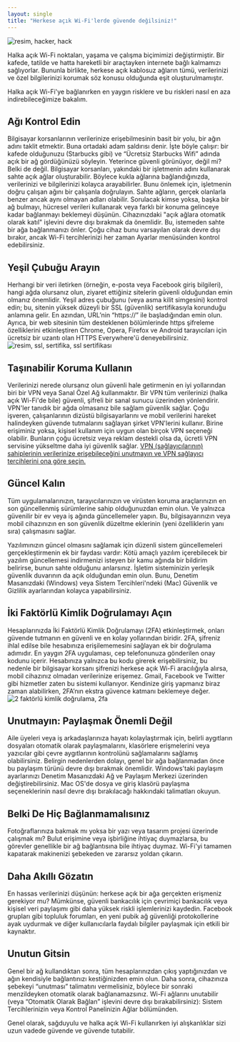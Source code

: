 ```yaml
---
layout: single
title: "Herkese açık Wi-Fi'lerde güvende değilsiniz!"
---
```

![resim, hacker, hack](https://makale.ekofi.science/assets/images/hacker.jpg)

Halka açık Wi-Fi noktaları, yaşama ve çalışma biçimimizi değiştirmiştir. Bir kafede, tatilde ve hatta hareketli bir araçtayken internete bağlı kalmamızı sağlıyorlar. Bununla birlikte, herkese açık kablosuz ağların tümü, verilerinizi ve özel bilgilerinizi korumak söz konusu olduğunda eşit oluşturulmamıştır.

Halka açık Wi-Fi'ye bağlanırken en yaygın risklere ve bu riskleri nasıl en aza indirebileceğimize bakalım.

Ağı Kontrol Edin
-
Bilgisayar korsanlarının verilerinize erişebilmesinin basit bir yolu, bir ağın adını taklit etmektir. Buna ortadaki adam saldırısı denir.
İşte böyle çalışır: bir kafede olduğunuzu (Starbucks gibi) ve “Ücretsiz Starbucks Wifi” adında açık bir ağ gördüğünüzü söyleyin. Yeterince güvenli görünüyor, değil mi? Belki de değil. Bilgisayar korsanları, yakındaki bir işletmenin adını kullanarak sahte açık ağlar oluşturabilir. Böylece kukla ağlarına bağlandığınızda, verilerinizi ve bilgilerinizi kolayca arayabilirler.
Bunu önlemek için, işletmenin doğru çalışan ağını bir çalışanla doğrulayın. Sahte ağların, gerçek olanlarla benzer ancak aynı olmayan adları olabilir. Sorulacak kimse yoksa, başka bir ağ bulmayı, hücresel verileri kullanarak veya farklı bir konuma gelinceye kadar bağlanmayı beklemeyi düşünün.
Cihazınızdaki "açık ağlara otomatik olarak katıl" işlevini devre dışı bırakmak da önemlidir. Bu, istemeden sahte bir ağa bağlanmanızı önler. Çoğu cihaz bunu varsayılan olarak devre dışı bırakır, ancak Wi-Fi tercihlerinizi her zaman Ayarlar menüsünden kontrol edebilirsiniz.

<script async src="//pagead2.googlesyndication.com/pagead/js/adsbygoogle.js"></script>
<ins class="adsbygoogle"
     style="display:block; text-align:center;"
     data-ad-layout="in-article"
     data-ad-format="fluid"
     data-ad-client="ca-pub-7868661326160958"
     data-ad-slot="3072558811"></ins>
<script>
     (adsbygoogle = window.adsbygoogle || []).push({});
</script>

Yeşil Çubuğu Arayın
-
Herhangi bir veri iletirken (örneğin, e-posta veya Facebook giriş bilgileri), hangi ağda olursanız olun, ziyaret ettiğiniz sitelerin güvenli olduğundan emin olmanız önemlidir. Yeşil adres çubuğunu (veya asma kilit simgesini) kontrol edin; bu, sitenin yüksek düzeyli bir SSL (güvenlik) sertifikasıyla korunduğu anlamına gelir.
En azından, URL’nin “https://” ile başladığından emin olun. Ayrıca, bir web sitesinin tüm desteklenen bölümlerinde https şifreleme özelliklerini etkinleştiren Chrome, Opera, Firefox ve Android tarayıcıları için ücretsiz bir uzantı olan HTTPS Everywhere'ü deneyebilirsiniz.
![resim, ssl, sertifika, ssl sertifikası](https://makale.ekofi.science/assets/images/sertifika.png)

Taşınabilir Koruma Kullanın
-
Verilerinizi nerede olursanız olun güvenli hale getirmenin en iyi yollarından biri bir VPN veya Sanal Özel Ağ kullanmaktır. Bir VPN tüm verilerinizi (halka açık Wi-Fi'de bile) güvenli, şifreli bir sanal sunucu üzerinden yönlendirir. VPN'ler tanıdık bir ağda olmasanız bile sağlam güvenlik sağlar.
Çoğu işveren, çalışanlarının dizüstü bilgisayarlarını ve mobil verilerini hareket halindeyken güvende tutmalarını sağlayan şirket VPN'lerini kullanır. Birine erişiminiz yoksa, kişisel kullanım için uygun olan birçok VPN seçeneği olabilir. Bunların çoğu ücretsiz veya reklam destekli olsa da, ücretli VPN servisine yükseltme daha iyi güvenlik sağlar. <u>VPN (sağlayıcılarının) sahiplerinin verilerinize erişebileceğini unutmayın ve VPN sağlayıcı tercihlerini ona göre seçin.</u>

Güncel Kalın
-
Tüm uygulamalarınızın, tarayıcılarınızın ve virüsten koruma araçlarınızın en son güncellenmiş sürümlerine sahip olduğunuzdan emin olun. Ve yalnızca güvenilir bir ev veya iş ağında güncellemeler yapın. Bu, bilgisayarınızın veya mobil cihazınızın en son güvenlik düzeltme eklerinin (yeni özelliklerin yanı sıra) çalışmasını sağlar.

Yazılımınızın güncel olmasını sağlamak için düzenli sistem güncellemeleri gerçekleştirmenin ek bir faydası vardır: Kötü amaçlı yazılım içerebilecek bir yazılım güncellemesi indirmenizi isteyen bir kamu ağında bir bildirim belirirse, bunun sahte olduğunu anlarsınız.
İşletim sisteminizin yerleşik güvenlik duvarının da açık olduğundan emin olun. Bunu, Denetim Masanızdaki (Windows) veya Sistem Tercihleri'ndeki (Mac) Güvenlik ve Gizlilik ayarlarından kolayca yapabilirsiniz.

<script async src="//pagead2.googlesyndication.com/pagead/js/adsbygoogle.js"></script>
<ins class="adsbygoogle"
     style="display:block; text-align:center;"
     data-ad-layout="in-article"
     data-ad-format="fluid"
     data-ad-client="ca-pub-7868661326160958"
     data-ad-slot="3072558811"></ins>
<script>
     (adsbygoogle = window.adsbygoogle || []).push({});
</script>

İki Faktörlü Kimlik Doğrulamayı Açın
-
Hesaplarınızda İki Faktörlü Kimlik Doğrulamayı (2FA) etkinleştirmek, onları güvende tutmanın en güvenli ve en kolay yollarından biridir. 2FA, şifreniz ihlal edilse bile hesabınıza erişilememesini sağlayan ek bir doğrulama adımıdır. En yaygın 2FA uygulaması, cep telefonunuza gönderilen onay kodunu içerir. Hesabınıza yalnızca bu kodu girerek erişebilirsiniz, bu nedenle bir bilgisayar korsanı şifrenizi herkese açık Wi-Fi aracılığıyla alırsa, mobil cihazınız olmadan verilerinize erişemez.
Gmail, Facebook ve Twitter gibi hizmetler zaten bu sistemi kullanıyor. Kendinize giriş yapmanız biraz zaman alabilirken, 2FA’nın ekstra güvence katmanı beklemeye değer.
![2 faktörlü kimlik doğrulama, 2fa](https://makale.ekofi.science/assets/images/2fa.png)

Unutmayın: Paylaşmak Önemli Değil
-
Aile üyeleri veya iş arkadaşlarınıza hayatı kolaylaştırmak için, belirli aygıtların dosyaları otomatik olarak paylaşmalarını, klasörlere erişmelerini veya yazıcılar gibi çevre aygıtlarının kontrolünü sağlamalarını sağlamış olabilirsiniz.
Belirgin nedenlerden dolayı, genel bir ağa bağlanmadan önce bu paylaşım türünü devre dışı bırakmak önemlidir. Windows'taki paylaşım ayarlarınızı Denetim Masanızdaki Ağ ve Paylaşım Merkezi üzerinden değiştirebilirsiniz. Mac OS'de dosya ve giriş klasörü paylaşma seçeneklerinin nasıl devre dışı bırakılacağı hakkındaki talimatları okuyun.

<script async src="//pagead2.googlesyndication.com/pagead/js/adsbygoogle.js"></script>
<ins class="adsbygoogle"
     style="display:block; text-align:center;"
     data-ad-layout="in-article"
     data-ad-format="fluid"
     data-ad-client="ca-pub-7868661326160958"
     data-ad-slot="3072558811"></ins>
<script>
     (adsbygoogle = window.adsbygoogle || []).push({});
</script>

Belki De Hiç Bağlanmamalısınız
-
Fotoğraflarınıza bakmak mı yoksa bir yazı veya tasarım projesi üzerinde çalışmak mı? Bulut erişimine veya işbirliğine ihtiyaç duymazlarsa, bu görevler genellikle bir ağ bağlantısına bile ihtiyaç duymaz. Wi-Fi'yi tamamen kapatarak makinenizi şebekeden ve zararsız yoldan çıkarın.

Daha Akıllı Gözatın
-
En hassas verilerinizi düşünün: herkese açık bir ağa gerçekten erişmeniz gerekiyor mu? Mümkünse, güvenli bankacılık için çevrimiçi bankacılık veya kişisel veri paylaşımı gibi daha yüksek riskli işlemlerinizi kaydedin.
Facebook grupları gibi topluluk forumları, en yeni pubik ağ güvenliği protokollerine ayak uydurmak ve diğer kullanıcılarla faydalı bilgiler paylaşmak için etkili bir kaynaktır.

Unutun Gitsin
-
Genel bir ağ kullandıktan sonra, tüm hesaplarınızdan çıkış yaptığınızdan ve ağın kendisiyle bağlantınızı kestiğinizden emin olun. Daha sonra, cihazınıza şebekeyi “unutması” talimatını vermelisiniz, böylece bir sonraki menzildeyken otomatik olarak bağlanamazsınız. Wi-Fi ağlarını unutabilir (veya “Otomatik Olarak Bağlan” işlevini devre dışı bırakabilirsiniz): Sistem Tercihlerinizin veya Kontrol Panelinizin Ağlar bölümünden.

Genel olarak, sağduyulu ve halka açık Wi-Fi kullanırken iyi alışkanlıklar sizi uzun vadede güvende ve güvende tutabilir.
